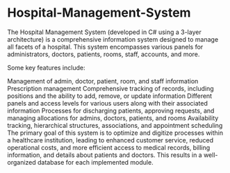 # Hospital-Management-System
The Hospital Management System (developed in C# using a 3-layer architecture) is a comprehensive information system designed to manage all facets of a hospital. This system encompasses various panels for administrators, doctors, patients, rooms, staff, accounts, and more.

Some key features include:

Management of admin, doctor, patient, room, and staff information
Prescription management
Comprehensive tracking of records, including positions and the ability to add, remove, or update information
Different panels and access levels for various users along with their associated information
Processes for discharging patients, approving requests, and managing allocations for admins, doctors, patients, and rooms
Availability tracking, hierarchical structures, associations, and appointment scheduling
The primary goal of this system is to optimize and digitize processes within a healthcare institution, leading to enhanced customer service, reduced operational costs, and more efficient access to medical records, billing information, and details about patients and doctors. This results in a well-organized database for each implemented module.  

